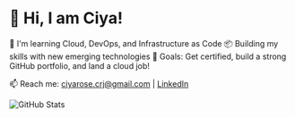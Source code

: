 # 👋 Hi, I am Ciya! 

🚀 I'm learning Cloud, DevOps, and Infrastructure as Code 
📦 Building my skills with new emerging technologies
🌱 Goals: Get certified, build a strong GitHub portfolio, and land a cloud job!  


📫 Reach me: ciyarose.crj@gmail.com | [LinkedIn](https://linkedin.com/in/ciyarosejoshy)

![GitHub Stats](https://github-readme-stats.vercel.app/api?username=cloudgirl24&show_icons=true&theme=tokyonight)


<!----
📦 Building my skills with IBM Cloud, Kubernetes, and Terraform  
🛠️ Current Project: Setting up CI/CD pipelines and monitoring stack  

📫 Reach me: aisha.dev@gmail.com | [LinkedIn](https://linkedin.com/in/aisha-cloud)

---

### 🧰 Tools & Tech I’m Learning:
- GCP | Terraform | Docker | Kubernetes
- GitHub Actions | Prometheus + Grafana | Helm
- Bash, Python

### 📘 Latest Projects:
- [`terraform-gcp-infra`](https://github.com/your-username/terraform-gcp-infra): Setup GCP infra with Terraform
- [`k8s-app-deployment`](https://github.com/your-username/k8s-app-deployment): Deploy apps to Kubernetes



<!--
**Ciyarose27/Ciyarose27** is a ✨ _special_ ✨ repository because its `README.md` (this file) appears on your GitHub profile.

Here are some ideas to get you started:

- 🔭 I’m currently working on ...
- 🌱 I’m currently learning ...
- 👯 I’m looking to collaborate on ...
- 🤔 I’m looking for help with ...
- 💬 Ask me about ...
- 📫 How to reach me: ...
- 😄 Pronouns: ...
- ⚡ Fun fact: ...
-->
